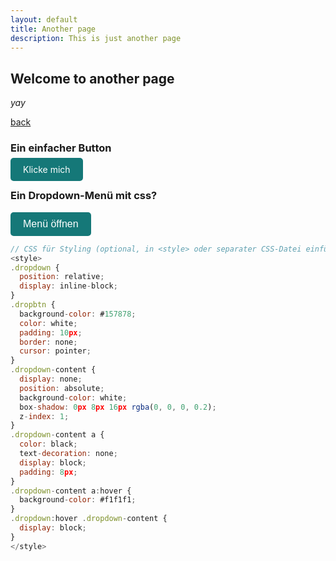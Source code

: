 ```yaml
---
layout: default
title: Another page
description: This is just another page
---
```

<head>
    <!--
    <style>
    .btn {
        padding: 10px 20px;
        background-color: #157878;
        color: white;
        text-decoration: none;
        border-radius: 5px;
    }
    .btn:hover {
        background-color: #145454;
    }
    </style>
    -->
</head>

## Welcome to another page

_yay_

[back](./)

### Ein einfacher Button 

<a href="https://example.com" class="btn" style="padding: 10px 20px; background-color: #157878; color: white; text-decoration: none; border-radius: 5px;">Klicke mich</a>


### Ein Dropdown-Menü mit css?
<style>
/* Dropdown-Container */
.dropdown {
  position: relative;
  display: inline-block;
}

/* Button für Dropdown */
.dropbtn {
  background-color: #157878;
  color: white;
  padding: 10px 20px;
  font-size: 16px;
  border: none;
  cursor: pointer;
  border-radius: 5px;
}

/* Dropdown-Inhalt */
.dropdown-content {
  display: none; /* Versteckt die Optionen standardmäßig */
  position: absolute;
  background-color: white;
  min-width: 160px;
  box-shadow: 0px 8px 16px rgba(0, 0, 0, 0.2);
  z-index: 1;
  border-radius: 5px;
}

/* Links im Dropdown */
.dropdown-content a {
  color: black;
  padding: 12px 16px;
  text-decoration: none;
  display: block;
}

/* Hover-Effekt für Links */
.dropdown-content a:hover {
  background-color: #f1f1f1;
}

/* Zeige Dropdown-Inhalt bei Hover */
.dropdown:hover .dropdown-content {
  display: block;
}

/* Ändere Button-Farbe bei Hover */
.dropdown:hover .dropbtn {
  background-color: #145454;
}
</style>

<div class="dropdown">
  <button class="dropbtn" style>Menü öffnen</button>
  <div class="dropdown-content">
    <a href="#option1">Option 1</a>
    <a href="#option2">Option 2</a>
    <a href="#option3">Option 3</a>
  </div>
</div>

```js
// CSS für Styling (optional, in <style> oder separater CSS-Datei einfügen)
<style>
.dropdown {
  position: relative;
  display: inline-block;
}
.dropbtn {
  background-color: #157878;
  color: white;
  padding: 10px;
  border: none;
  cursor: pointer;
}
.dropdown-content {
  display: none;
  position: absolute;
  background-color: white;
  box-shadow: 0px 8px 16px rgba(0, 0, 0, 0.2);
  z-index: 1;
}
.dropdown-content a {
  color: black;
  text-decoration: none;
  display: block;
  padding: 8px;
}
.dropdown-content a:hover {
  background-color: #f1f1f1;
}
.dropdown:hover .dropdown-content {
  display: block;
}
</style>

```